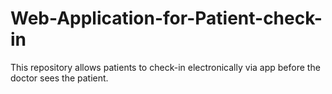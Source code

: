 # Web-Application-for-Patient-check-in
This repository allows patients to check-in electronically via app before the doctor sees the patient.
